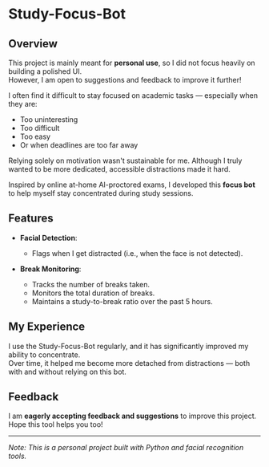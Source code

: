 # Study-Focus-Bot

## Overview
This project is mainly meant for **personal use**, so I did not focus heavily on building a polished UI.  
However, I am open to suggestions and feedback to improve it further!

I often find it difficult to stay focused on academic tasks — especially when they are:
- Too uninteresting
- Too difficult
- Too easy
- Or when deadlines are too far away

Relying solely on motivation wasn't sustainable for me. Although I truly wanted to be more dedicated, accessible distractions made it hard.

Inspired by online at-home AI-proctored exams, I developed this **focus bot** to help myself stay concentrated during study sessions.

## Features
- **Facial Detection**:
  - Flags when I get distracted (i.e., when the face is not detected).
  
- **Break Monitoring**:
  - Tracks the number of breaks taken.
  - Monitors the total duration of breaks.
  - Maintains a study-to-break ratio over the past 5 hours.

## My Experience
I use the Study-Focus-Bot regularly, and it has significantly improved my ability to concentrate.  
Over time, it helped me become more detached from distractions — both with and without relying on this bot.

## Feedback
I am **eagerly accepting feedback and suggestions** to improve this project.  
Hope this tool helps you too!

---

*Note: This is a personal project built with Python and facial recognition tools.*

